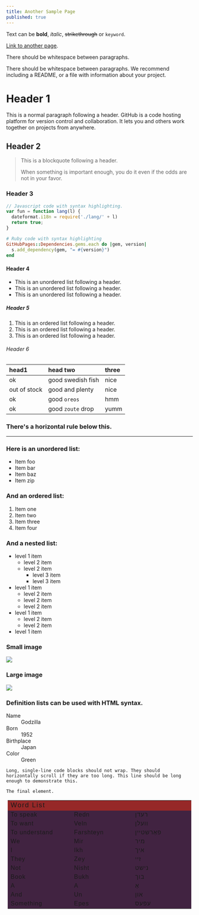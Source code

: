 ```yaml
---
title: Another Sample Page
published: true
---
```


Text can be **bold**, _italic_, ~~strikethrough~~ or `keyword`.

[Link to another page](another-page).

There should be whitespace between paragraphs.

There should be whitespace between paragraphs. We recommend including a README, or a file with information about your project.

# [](#header-1)Header 1

This is a normal paragraph following a header. GitHub is a code hosting platform for version control and collaboration. It lets you and others work together on projects from anywhere.

## [](#header-2)Header 2

> This is a blockquote following a header.
>
> When something is important enough, you do it even if the odds are not in your favor.

### [](#header-3)Header 3

```js
// Javascript code with syntax highlighting.
var fun = function lang(l) {
  dateformat.i18n = require('./lang/' + l)
  return true;
}
```

```ruby
# Ruby code with syntax highlighting
GitHubPages::Dependencies.gems.each do |gem, version|
  s.add_dependency(gem, "= #{version}")
end
```

#### [](#header-4)Header 4

*   This is an unordered list following a header.
*   This is an unordered list following a header.
*   This is an unordered list following a header.

##### [](#header-5)Header 5

1.  This is an ordered list following a header.
2.  This is an ordered list following a header.
3.  This is an ordered list following a header.

###### [](#header-6)Header 6

| head1        | head two          | three |
|:-------------|:------------------|:------|
| ok           | good swedish fish | nice  |
| out of stock | good and plenty   | nice  |
| ok           | good `oreos`      | hmm   |
| ok           | good `zoute` drop | yumm  |

### There's a horizontal rule below this.

* * *

### Here is an unordered list:

*   Item foo
*   Item bar
*   Item baz
*   Item zip

### And an ordered list:

1.  Item one
1.  Item two
1.  Item three
1.  Item four

### And a nested list:

- level 1 item
  - level 2 item
  - level 2 item
    - level 3 item
    - level 3 item
- level 1 item
  - level 2 item
  - level 2 item
  - level 2 item
- level 1 item
  - level 2 item
  - level 2 item
- level 1 item

### Small image

![](https://assets-cdn.github.com/images/icons/emoji/octocat.png)

### Large image

![](https://guides.github.com/activities/hello-world/branching.png)


### Definition lists can be used with HTML syntax.

<dl>
<dt>Name</dt>
<dd>Godzilla</dd>
<dt>Born</dt>
<dd>1952</dd>
<dt>Birthplace</dt>
<dd>Japan</dd>
<dt>Color</dt>
<dd>Green</dd>
</dl>

```
Long, single-line code blocks should not wrap. They should horizontally scroll if they are too long. This line should be long enough to demonstrate this.
```

```
The final element.
```


<tr>
										<td>
				<table width="793" cellspacing="0" cellpadding="14" style="padding-left: 4px; padding-right: 4px; padding-top: 1px; padding-bottom: 1px">
					<tbody><tr>
						<td colspan="3" bgcolor="#962828">
						<span style="letter-spacing: 2px">
						<font face="Arial" size="4">Word List</font></span></td>
					</tr>
					<tr>
						<td bgcolor="#412341" width="264">
						<span style="letter-spacing: 1px"><font face="Arial">To 
						speak</font></span></td>
						<td bgcolor="#412341" width="264">
						<font face="Arial"><span style="letter-spacing: 1px">
						Redn</span></font></td>
						<td bgcolor="#412341" width="265">
						<span style="letter-spacing: 1px"><font face="Arial">
						רעדן</font></span></td>
					</tr>
					<tr>
						<td bgcolor="#412341" width="264">
						<span style="letter-spacing: 1px"><font face="Arial">To 
						want</font></span></td>
						<td bgcolor="#412341" width="264">
						<font face="Arial"><span style="letter-spacing: 1px">
						Veln</span></font></td>
						<td bgcolor="#412341" width="265">
						<span style="letter-spacing: 1px"><font face="Arial">
						וועלן</font></span></td>
					</tr>
					<tr>
						<td bgcolor="#412341" width="264">
						<span style="letter-spacing: 1px"><font face="Arial">To 
						understand</font></span></td>
						<td bgcolor="#412341" width="264">
						<font face="Arial"><span style="letter-spacing: 1px">
						Farshteyn</span></font></td>
						<td bgcolor="#412341" width="265">
						<span style="letter-spacing: 1px"><font face="Arial">
						פאַרשטיין</font></span></td>
					</tr>
					<tr>
						<td bgcolor="#412341" width="264">
						<font face="Arial"><span style="letter-spacing: 1px">We
						</span></font></td>
						<td bgcolor="#412341" width="264">
						<font face="Arial"><span style="letter-spacing: 1px">Mir</span></font></td>
						<td bgcolor="#412341" width="265">
						<span style="letter-spacing: 1px"><font face="Arial">מיר</font></span></td>
					</tr>
					<tr>
						<td bgcolor="#412341" width="264">
						<span style="letter-spacing: 1px"><font face="Arial">I</font></span></td>
						<td bgcolor="#412341" width="264">
						<font face="Arial"><span style="letter-spacing: 1px">Ikh</span></font></td>
						<td bgcolor="#412341" width="265">
						<span style="letter-spacing: 1px"><font face="Arial">איך</font></span></td>
					</tr>
					<tr>
						<td bgcolor="#412341" width="264">
						<font face="Arial"><span style="letter-spacing: 1px">
						They</span></font></td>
						<td bgcolor="#412341" width="264">
						<font face="Arial"><span style="letter-spacing: 1px">Zey</span></font></td>
						<td bgcolor="#412341" width="265">
						<span style="letter-spacing: 1px"><font face="Arial">זיי</font></span></td>
					</tr>
					<tr>
						<td bgcolor="#412341" width="264">
						<font face="Arial"><span style="letter-spacing: 1px">Not</span></font></td>
						<td bgcolor="#412341" width="264">
						<span style="letter-spacing: 1px"><font face="Arial">
						Nisht</font></span></td>
						<td bgcolor="#412341" width="265">
						<span style="letter-spacing: 1px"><font face="Arial">
						נישט</font></span></td>
					</tr>
					<tr>
						<td bgcolor="#412341" width="264">
						<font face="Arial"><span style="letter-spacing: 1px">
						Book</span></font></td>
						<td bgcolor="#412341" width="264">
						<font face="Arial"><span style="letter-spacing: 1px">
						Bukh</span></font></td>
						<td bgcolor="#412341" width="265">
						<span style="letter-spacing: 1px"><font face="Arial">בוך</font></span></td>
					</tr>
					<tr>
						<td bgcolor="#412341" width="264">
						<span style="letter-spacing: 1px"><font face="Arial">A</font></span></td>
						<td bgcolor="#412341" width="264">
						<span style="letter-spacing: 1px"><font face="Arial">A</font></span></td>
						<td bgcolor="#412341" width="265">
						<span style="letter-spacing: 1px"><font face="Arial">אַ</font></span></td>
					</tr>
					<tr>
						<td bgcolor="#412341" width="264">
						<font face="Arial"><span style="letter-spacing: 1px">And</span></font></td>
						<td bgcolor="#412341" width="264">
						<font face="Arial"><span style="letter-spacing: 1px">Un</span></font></td>
						<td bgcolor="#412341" width="265">
						<span style="letter-spacing: 1px"><font face="Arial">און</font></span></td>
					</tr>
					<tr>
						<td bgcolor="#412341" width="264">
						<font face="Arial"><span style="letter-spacing: 1px">
						Something</span></font></td>
						<td bgcolor="#412341" width="264">
						<font face="Arial"><span style="letter-spacing: 1px">
						Epes</span></font></td>
						<td bgcolor="#412341" width="265">
						<span style="letter-spacing: 1px"><font face="Arial">
						עפעס</font></span></td>
					</tr>
					</tbody></table>
										</td>
									</tr>
